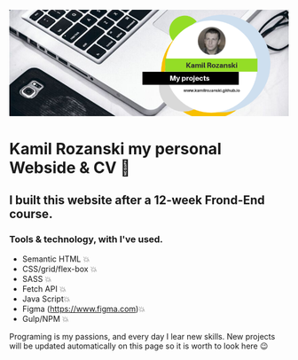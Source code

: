 ![Kamil Rozanski my projects, CV website 🥳](src/assets/img/cover.png)

# Kamil Rozanski my personal Webside & CV 🤩

## I built this website after a 12-week Frond-End course.

### Tools & technology, with I've used.

- Semantic HTML 💥
- CSS/grid/flex-box 💥
- SASS 💥
- Fetch API 💥
- Java Script💥
- Figma (https://www.figma.com)💥 
- Gulp/NPM 💥

Programing is my passions, and every day I lear new skills.
New projects will be updated automatically on this page so it is worth to look here 😉
